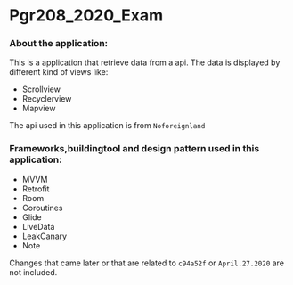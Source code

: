 # Pgr208_2020_Exam

### About the application:

This is a application that retrieve data from a api. The data is displayed by different kind of views like:
- Scrollview 
- Recyclerview 
- Mapview

The api used in this application is from `Noforeignland`

### Frameworks,buildingtool and design pattern used in this application:

- MVVM
- Retrofit
- Room
- Coroutines
- Glide
- LiveData
- LeakCanary
- Note

Changes that came later or that are related to `c94a52f` or `April.27.2020` are not included.
